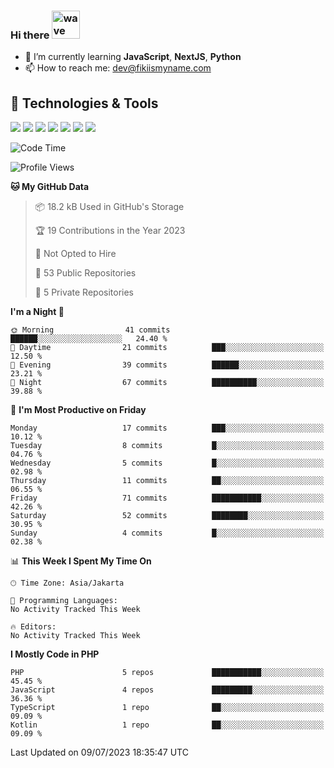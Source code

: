 ### Hi there <img src="https://i.ibb.co/q0Hx1KK/wave.gif" alt="wave" width="45px">

- 🌱 I’m currently learning **JavaScript**, **NextJS**, **Python**
- 📫 How to reach me: dev@fikiismyname.com

## 🔧 Technologies & Tools

![](https://img.shields.io/badge/OS-Linux-informational?style=flat&logo=linux&logoColor=white&color=2bbc8a)
![](https://img.shields.io/badge/OS-Windows-informational?style=flat&logo=windows&logoColor=white&color=2bbc8a)
![](https://img.shields.io/badge/OS-Android-informational?style=flat&logo=android&logoColor=white&color=2bbc8a)
![](https://img.shields.io/badge/Code-JavaScript-informational?style=flat&logo=javascript&logoColor=white&color=2bbc8a)
![](https://img.shields.io/badge/Code-Python-informational?style=flat&logo=python&logoColor=white&color=2bbc8a)
![](https://img.shields.io/badge/Code-Next-informational?style=flat&logo=next.js&logoColor=white&color=2bbc8a)
![](https://img.shields.io/badge/Shell-Bash-informational?style=flat&logo=gnu-bash&logoColor=white&color=2bbc8a)

<!--START_SECTION:waka-->
![Code Time](http://img.shields.io/badge/Code%20Time-129%20hrs%2053%20mins-blue)

![Profile Views](http://img.shields.io/badge/Profile%20Views-0-blue)

**🐱 My GitHub Data** 

> 📦 18.2 kB Used in GitHub's Storage 
 > 
> 🏆 19 Contributions in the Year 2023
 > 
> 🚫 Not Opted to Hire
 > 
> 📜 53 Public Repositories 
 > 
> 🔑 5 Private Repositories 
 > 
**I'm a Night 🦉** 

```text
🌞 Morning                41 commits          ██████░░░░░░░░░░░░░░░░░░░   24.40 % 
🌆 Daytime                21 commits          ███░░░░░░░░░░░░░░░░░░░░░░   12.50 % 
🌃 Evening                39 commits          ██████░░░░░░░░░░░░░░░░░░░   23.21 % 
🌙 Night                  67 commits          ██████████░░░░░░░░░░░░░░░   39.88 % 
```
📅 **I'm Most Productive on Friday** 

```text
Monday                   17 commits          ███░░░░░░░░░░░░░░░░░░░░░░   10.12 % 
Tuesday                  8 commits           █░░░░░░░░░░░░░░░░░░░░░░░░   04.76 % 
Wednesday                5 commits           █░░░░░░░░░░░░░░░░░░░░░░░░   02.98 % 
Thursday                 11 commits          ██░░░░░░░░░░░░░░░░░░░░░░░   06.55 % 
Friday                   71 commits          ███████████░░░░░░░░░░░░░░   42.26 % 
Saturday                 52 commits          ████████░░░░░░░░░░░░░░░░░   30.95 % 
Sunday                   4 commits           █░░░░░░░░░░░░░░░░░░░░░░░░   02.38 % 
```


📊 **This Week I Spent My Time On** 

```text
🕑︎ Time Zone: Asia/Jakarta

💬 Programming Languages: 
No Activity Tracked This Week

🔥 Editors: 
No Activity Tracked This Week
```

**I Mostly Code in PHP** 

```text
PHP                      5 repos             ███████████░░░░░░░░░░░░░░   45.45 % 
JavaScript               4 repos             █████████░░░░░░░░░░░░░░░░   36.36 % 
TypeScript               1 repo              ██░░░░░░░░░░░░░░░░░░░░░░░   09.09 % 
Kotlin                   1 repo              ██░░░░░░░░░░░░░░░░░░░░░░░   09.09 % 
```




 Last Updated on 09/07/2023 18:35:47 UTC
<!--END_SECTION:waka-->
